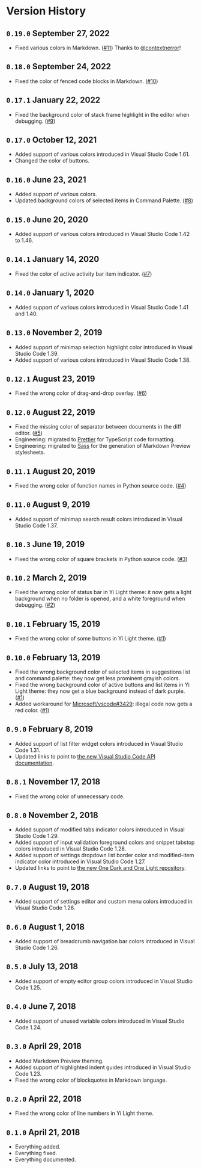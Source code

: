 # Version History

## `0.19.0` September 27, 2022

- Fixed various colors in Markdown. ([#11](https://github.com/wangweixuan/yithemes/issues/11))
  Thanks to [@contextnerror](https://github.com/contextnerror)!

## `0.18.0` September 24, 2022

- Fixed the color of fenced code blocks in Markdown. ([#10](https://github.com/wangweixuan/yithemes/issues/10))

## `0.17.1` January 22, 2022

- Fixed the background color of stack frame highlight in the editor when debugging. ([#9](https://github.com/wangweixuan/yithemes/issues/9))

## `0.17.0` October 12, 2021

- Added support of various colors introduced in Visual Studio Code 1.61.
- Changed the color of buttons.

## `0.16.0` June 23, 2021

- Added support of various colors.
- Updated background colors of selected items in Command Palette. ([#8](https://github.com/wangweixuan/yithemes/issues/8))

## `0.15.0` June 20, 2020

- Added support of various colors introduced in Visual Studio Code 1.42 to 1.46.

## `0.14.1` January 14, 2020

- Fixed the color of active activity bar item indicator. ([#7](https://github.com/wangweixuan/yithemes/issues/7))

## `0.14.0` January 1, 2020

- Added support of various colors introduced in Visual Studio Code 1.41 and 1.40.

## `0.13.0` November 2, 2019

- Added support of minimap selection highlight color introduced in Visual Studio Code 1.39.
- Added support of various colors introduced in Visual Studio Code 1.38.

## `0.12.1` August 23, 2019

- Fixed the wrong color of drag-and-drop overlay. ([#6](https://github.com/wangweixuan/yithemes/issues/6))

## `0.12.0` August 22, 2019

- Fixed the missing color of separator between documents in the diff editor. ([#5](https://github.com/wangweixuan/yithemes/issues/5))
- Engineering: migrated to [Prettier](https://prettier.io) for TypeScript code formatting.
- Engineering: migrated to [Sass](https://sass-lang.com) for the generation of Markdown Preview stylesheets.

## `0.11.1` August 20, 2019

- Fixed the wrong color of function names in Python source code. ([#4](https://github.com/wangweixuan/yithemes/issues/4))

## `0.11.0` August 9, 2019

- Added support of minimap search result colors introduced in Visual Studio Code 1.37.

## `0.10.3` June 19, 2019

- Fixed the wrong color of square brackets in Python source code. ([#3](https://github.com/wangweixuan/yithemes/issues/3))

## `0.10.2` March 2, 2019

- Fixed the wrong color of status bar in Yi Light theme:
  it now gets a light background when no folder is opened, and a white foreground when debugging. ([#2](https://github.com/wangweixuan/yithemes/issues/2))

## `0.10.1` February 15, 2019

- Fixed the wrong color of some buttons in Yi Light theme. ([#1](https://github.com/wangweixuan/yithemes/issues/1#issuecomment-463841367))

## `0.10.0` February 13, 2019

- Fixed the wrong background color of selected items in suggestions list and command palette:
  they now get less prominent grayish colors.
- Fixed the wrong background color of active buttons and list items in Yi Light theme:
  they now get a blue background instead of dark purple. ([#1](https://github.com/wangweixuan/yithemes/issues/1#issuecomment-462909426))
- Added workaround for [Microsoft/vscode#3429](https://github.com/Microsoft/vscode/issues/3429):
  illegal code now gets a red color. ([#1](https://github.com/wangweixuan/yithemes/issues/1#issuecomment-462912594))

## `0.9.0` February 8, 2019

- Added support of list filter widget colors introduced in Visual Studio Code 1.31.
- Updated links to point to [the new Visual Studio Code API documentation](https://code.visualstudio.com/api).

## `0.8.1` November 17, 2018

- Fixed the wrong color of unnecessary code.

## `0.8.0` November 2, 2018

- Added support of modified tabs indicator colors introduced in Visual Studio Code 1.29.
- Added support of input validation foreground colors and snippet tabstop colors introduced in Visual Studio Code 1.28.
- Added support of settings dropdown list border color and modified-item indicator color introduced in Visual Studio Code 1.27.
- Updated links to point to [the new One Dark and One Light repository](https://github.com/atom/atom/issues/17854).

## `0.7.0` August 19, 2018

- Added support of settings editor and custom menu colors introduced in Visual Studio Code 1.26.

## `0.6.0` August 1, 2018

- Added support of breadcrumb navigation bar colors introduced in Visual Studio Code 1.26.

## `0.5.0` July 13, 2018

- Added support of empty editor group colors introduced in Visual Studio Code 1.25.

## `0.4.0` June 7, 2018

- Added support of unused variable colors introduced in Visual Studio Code 1.24.

## `0.3.0` April 29, 2018

- Added Markdown Preview theming.
- Added support of highlighted indent guides introduced in Visual Studio Code 1.23.
- Fixed the wrong color of blockquotes in Markdown language.

## `0.2.0` April 22, 2018

- Fixed the wrong color of line numbers in Yi Light theme.

## `0.1.0` April 21, 2018

- Everything added.
- Everything fixed.
- Everything documented.
